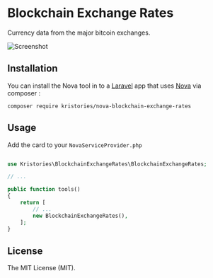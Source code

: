 # Blockchain Exchange Rates

Currency data from the major bitcoin exchanges.

![Screenshot](https://i.imgur.com/9jOj8pf.png)

## Installation 

You can install the Nova tool in to a [Laravel](http://laravel.com) app that uses [Nova](http://nova.laravel.com) via composer :

```cli
composer require kristories/nova-blockchain-exchange-rates
```


## Usage

Add the card to your `NovaServiceProvider.php`


```php

use Kristories\BlockchainExchangeRates\BlockchainExchangeRates;

// ...

public function tools()
{
    return [
        // ...
        new BlockchainExchangeRates(),
    ];
}
```

## License

The MIT License (MIT).